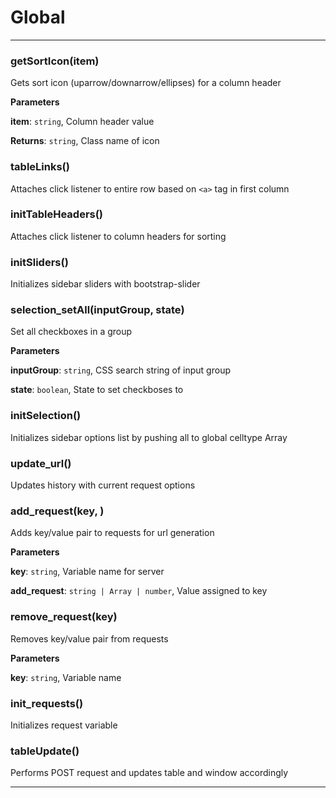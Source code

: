 # Global





* * *

### getSortIcon(item) 

Gets sort icon (uparrow/downarrow/ellipses) for a column header

**Parameters**

**item**: `string`, Column header value

**Returns**: `string`, Class name of icon


### tableLinks() 

Attaches click listener to entire row based on `<a>` tag in first column



### initTableHeaders() 

Attaches click listener to column headers for sorting



### initSliders() 

Initializes sidebar sliders with bootstrap-slider



### selection_setAll(inputGroup, state) 

Set all checkboxes in a group

**Parameters**

**inputGroup**: `string`, CSS search string of input group

**state**: `boolean`, State to set checkboses to



### initSelection() 

Initializes sidebar options list
by pushing all to global celltype Array



### update_url() 

Updates history with current request options



### add_request(key, ) 

Adds key/value pair to requests for url generation

**Parameters**

**key**: `string`, Variable name for server

**add_request**: `string | Array | number`, Value assigned to key



### remove_request(key) 

Removes key/value pair from requests

**Parameters**

**key**: `string`, Variable name



### init_requests() 

Initializes request variable



### tableUpdate() 

Performs POST request and updates table and window accordingly




* * *










